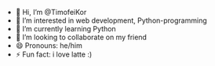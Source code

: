 - 👋 Hi, I’m @TimofeiKor
- 👀 I’m interested in web development, Python-programming
- 🌱 I’m currently learning Python
- 💞️ I’m looking to collaborate on my friend
- 😄 Pronouns: he/him
- ⚡ Fun fact: i love latte :)

<!---
TimofeiKor/TimofeiKor is a ✨ special ✨ repository because its `README.md` (this file) appears on your GitHub profile.
You can click the Preview link to take a look at your changes.
--->
